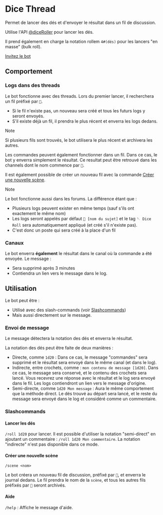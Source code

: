 # Dice Thread

Permet de lancer des dés et d'envoyer le résultat dans un fil de discussion.

Utilise l'API [@diceRoller](https://dice-roller.github.io/documentation/) pour lancer les dés.

Il prend également en charge la notation rollem `4#(dés)` pour les lancers "en masse" (bulk roll).

[Invitez le bot](https://discord.com/api/oauth2/authorize?client_id=1182819335878754385&permissions=395137215504&scope=bot+applications.commands)

## Comportement
### Logs dans des threads

Le bot fonctionne avec des threads. Lors du premier lancer, il recherchera un fil préfixé par `🎲`.
- Si le fil n'existe pas, un nouveau sera créé et tous les futurs logs y seront envoyés.
- S'il existe déjà un fil, il prendra le plus récent et enverra les logs dedans.

> [!NOTE]
> Si plusieurs fils sont trouvés, le bot utilisera le plus récent et archivera les autres.

Les commandes peuvent également fonctionner dans un fil. Dans ce cas, le bot y enverra simplement le résultat. Ce resultat peut être retrouvé dans les channels dont le nom commence par `🎲`.

Il est également possible de créer un nouveau fil avec la commande [Créer une nouvelle scène](#créer-une-nouvelle-scène).

> [!NOTE]
> Le bot fonctionne aussi dans les forums. La différence étant que :
> - Plusieurs logs peuvent exister en même temps (sauf s'ils ont exactement le même nom)
> - Les logs seront appelés par défaut `🎲 [nom du sujet]` et le tag `🪡 Dice Roll` sera automatiquement appliqué (et créé s'il n'existe pas).
> - C'est donc un poste qui sera créé à la place d'un fil

### Canaux

Le bot enverra **également** le résultat dans le canal où la commande a été envoyée. Le message :
- Sera supprimé après 3 minutes
- Contiendra un lien vers le message dans le log.

## Utilisation

Le bot peut être :
- Utilisé avec des slash-commands (voir [Slashcommands](#slashcommands))
- Mais aussi directement sur le message.

### Envoi de message

Le message détectera la notation des dés et enverra le résultat.

La notation des dés peut être faite de deux manières :
- Directe, comme `1d20` : Dans ce cas, le message "commandes" sera supprimé et le résultat sera envoyé dans le même canal (et dans le log).
- Indirecte, entre crochets, comme : `mon contenu de message [1d20]`. Dans ce cas, le message sera conservé, et le contenu des crochets sera lancé. Vous recevrez une réponse avec le résultat et le log sera envoyé dans le fil. Les logs contiendront un lien vers le message d'origine.
- Semi-directe, comme `1d20 Mon message` : Aura le même comportement que la méthode direct. Le dés trouvé au départ sera lancé, et le reste du message sera envoyé dans le log et considéré comme un commentaire.

### Slashcommands
#### Lancer les dés

`/roll 1d20` pour lancer.
Il est possible d'utiliser la notation "semi-direct" en ajoutant un commentaire : `/roll 1d20 Mon commentaire`. La notation "indirecte" n'est pas disponible dans ce mode.

#### Créer une nouvelle scène

`/scene <nom>`

Le bot créera un nouveau fil de discussion, préfixé par `🎲`, et enverra le journal dedans. Le fil prendra le nom de la `scène`, et tous les autres fils préfixés par `🎲` seront archivés.

#### Aide

`/help` : Affiche le message d'aide.